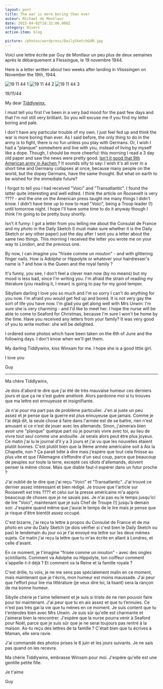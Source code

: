```yaml
---
layout: post
title: The war is more boring than ever
auteur: Michael de Montlaur
date: 2015-04-02T18:32:00.000Z
category: Divers
active-item: blog

picture: /photos/wordpress/DailySketchGdM.jpg
---
```


Voici une lettre écrite par Guy de Montlaur un peu plus de deux semaines après le débarquement à Flessingue, le 19 novembre 1944.

Here is a letter written about two weeks after landing in Vlisssingen on November the 19th, 1944.

<!--more-->

<img class="aligncenter wp-image-1529 size-large" src="/photos/wordpress/19-11-44-1-669x1024.jpg" alt="19 11 44 1">

<img class="aligncenter size-large wp-image-1532" src="/photos/wordpress/19-11-44-2-637x1024.jpg" alt="19 11 44 2">

<img class="aligncenter size-full wp-image-1538" src="/photos/wordpress/19-11-44-3.jpg" alt="19 11 44 3">

>
19/11/44
>
My dear <a href="http://en.wikipedia.org/wiki/Tiddlywinks">Tiddlywinx</a>,
>
I must tell you first I've been in a very bad mood for the past few days and that I'm not still very brilliant. So you will excuse me if you find my letter boring and pale.
>
I don't have any particular trouble of my own. I just feel fed up and think the war is more boring than ever. As I said before, the only thing to do in the army is to fight, there is no fun unless you play with Germans. Or, I wish I had a "planque" somewhere and live with you, instead of living by myself like a dope. Though, I should be more cheerful: this morning I read a 3 day old paper and saw the news were pretty good. <a href="https://www.youtube.com/watch?v=oIUmyn7b0rs">Isn't it good that 9th American army in Aachen </a>? It sounds silly to say: I wish it's all over in a short time and Germany collapses at once, because many people on the world, but the dopey Germans, have the same thought. But what on earth to be wished for the immediate future?
>
I forgot to tell you I had received "Voici" and "Transatlantic". I found the latter quite interesting and well edited. I think the article on Roosevelt is very ???? - and the one on the American press taught me many things I didn't know. I didn't have time up to now to read "Voici", being a Troop leader (!) until tomorrow night. I hope I'll have some time to do it anyway though I think I'm going to be pretty busy shortly.
>
Isn't it funny: I got a letter from you telling me about the Consulat de France and my photo in the Daily Sketch (I must make sure whether it is the Daily Sketch or any other paper) just the day after I sent you a letter about the same two things. This morning I received the letter you wrote me on your way to London, and the previous one.
>
By now, I can imagine you "frisée comme un mouton" - and with glittering finger nails. How is Adolphe or Hippolyte or whatever your hairdresser's name is ? and how is the Queen and the royal family ?
>
It's funny, you see, I don't feel a clever man now (by no means) but my mood is less bad, since I'm writing you. I'm afraid the strain of reading my literature (you reading it, I mean) is going to pay for my good temper.
>
Sibyllam darling I love you so much and I'm so sorry I can't do anything for you now. I'm afraid you would get fed up and bored. It is not very gay the sort of life you have now. I'm glad you get along well with Mrs Unwin: I'm sure she is very charming - and I'd like to meet her. I hope the nurse will be able to come to Seaford for Christmas, because I'm sure I won't be home by the time. Have you received any letters from your family? It was very good of you to write mother: she will be delighted.
>
I ordered some photos which have been taken on the 6th of June and the following days. I don't know when we'll get them.
>
My darling Tiddlywinx, kiss Winxam for me. I hope she is a good little girl.
>
I love you
>
Guy

---
>
Ma chère Tiddlywinx,
>
Je dois d'abord te dire que j'ai été de très mauvaise humeur ces derniers jours et que ça ne s'est guère amélioré. Alors pardonne moi si tu trouves que ma lettre est ennuyeuse et insignifiante.
>
Je n'ai pour ma part pas de problème particulier. J'en ai juste un peu assez et je pense que la guerre est plus ennuyeuse que jamais. Comme je l'ai déjà dit, la seule chose à faire dans l'armée est de se battre, rien n'est amusant si ce n'est de jouer avec les allemands. Sinon, j'aimerais bien avoir une "planque" quelque part où je pourrais vivre avec toi, au lieu de vivre tout seul comme une andouille. Je serais alors peut être plus joyeux. Ce matin j'ai lu le journal d'il y a 3 jours et j'ai vu que les nouvelles étaient plutôt bonnes. C'est plutôt bien que la 9ème armée américaine soit à Aix la Chapelle, non ? Ça parait bête à dire mais j'espère que tout cela finisse au plus vite et que l'Allemagne s’effondre d'un seul coup, parce que beaucoup de peuples sur toute la terre, excepté ces idiots d'allemands, doivent penser la même chose. Mais que diable faut-il espérer dans un futur proche ?
>
J'ai oublié de te dire que j'ai reçu "Voici" et "Transatlantic". J'ai trouvé ce dernier assez intéressant et bien rédigé. Je trouve que l'article sur Roosevelt est très ???? et celui sur la presse américaine m'a appris beaucoup de choses que je ne savais pas. Je n'ai pas eu le temps jusqu'ici de lire "Voici", maintenant que je suis Chef de Troupe (!) jusqu'à demain soir. J'espère quand même que j'aurai le temps de le lire mais je pense que je risque d'être bientôt assez occupé.
>
C'est bizarre, j'ai reçu ta lettre à propos du Consulat de France et de ma photo en une du Daily Sketch (je dois vérifier si c'est bien le Daily Sketch ou pas) le lendemain du jour où je t'ai envoyé ma lettre sur les deux mêmes sujets. Ce matin j'ai reçu la lettre que tu m'as écrite en allant à Londres, et celle d'avant.
>
En ce moment, je t'imagine "frisée comme un mouton" - avec des ongles scintillants. Comment va Adolphe ou Hippolyte, ton coiffeur comment s'appelle-t-il déjà ? Et comment va la Reine et la famille royale ?
>
C'est drôle, tu vois, je ne me sens pas spécialement malin en ce moment, mais maintenant que je t'écris, mon humeur est moins maussade. J'ai peur que l'effort pour lire ma littérature (je veux dire toi, la lisant) sera la rançon de ma bonne humeur.
>
Sibylle chérie je t'aime tellement et je suis si triste de ne rien pouvoir faire pour toi maintenant. J'ai peur que tu en ais assez et que tu t’ennuies. Ce n'est pas très gai la vie que tu mènes en ce moment. Je suis content que tu t'entendes bien avec Mrs Unwin. Je suis sûr qu'elle est charmante et j'aimerai bien la rencontrer. J'espère que la nurse pourra venir à Seaford pour Noël, parce que je suis sûr que je ne serai toujours pas rentré à la maison. As-tu reçu des lettres de ta famille ? C'était bien que tu écrives à Maman, elle sera ravie.
>
J'ai commandé des photos prises le 6 juin et les jours suivants. Je ne sais pas quand on les recevra.
>
Ma chérie Tiddlywinx, embrasse Winxam pour moi. J'espère qu'elle est une gentille petite fille.
>
Je t'aime
>
Guy
